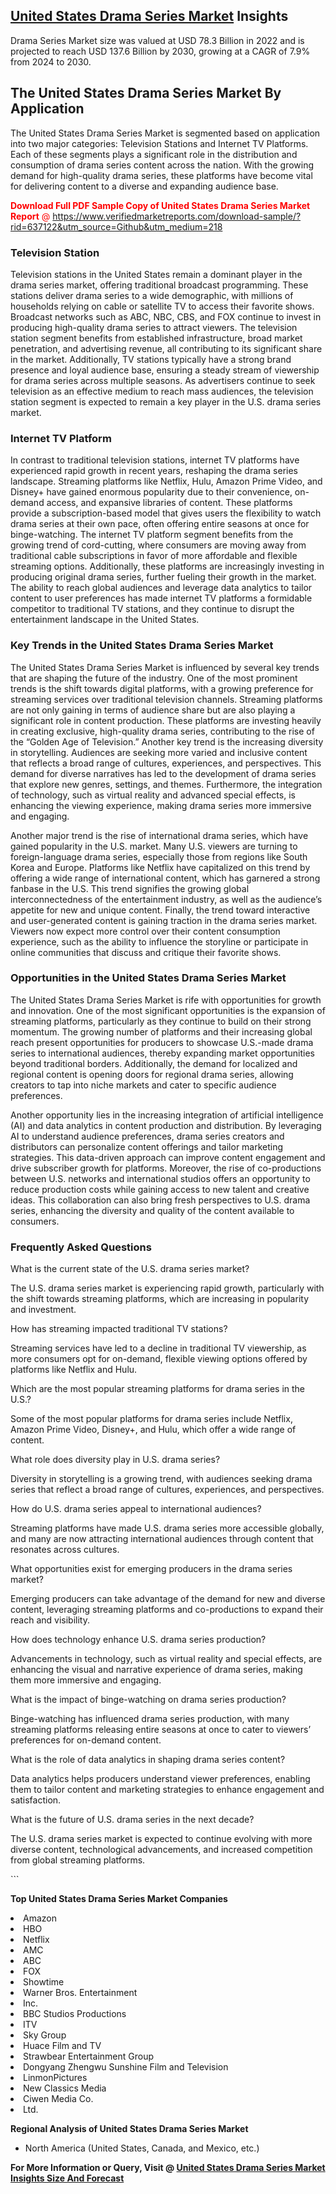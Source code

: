 <h2><a href="https://www.verifiedmarketreports.com/download-sample/?rid=637122&amp;utm_source=Github&amp;utm_medium=218" target="_blank">United States Drama Series Market</a> Insights</h2><p>Drama Series Market size was valued at USD 78.3 Billion in 2022 and is projected to reach USD 137.6 Billion by 2030, growing at a CAGR of 7.9% from 2024 to 2030.</p><p> <h2>The United States Drama Series Market By Application</h2> <p>The United States Drama Series Market is segmented based on application into two major categories: Television Stations and Internet TV Platforms. Each of these segments plays a significant role in the distribution and consumption of drama series content across the nation. With the growing demand for high-quality drama series, these platforms have become vital for delivering content to a diverse and expanding audience base.</p> <p><p><span class=""><span style="color: #ff0000;"><strong>Download Full PDF Sample Copy of United States Drama Series Market Report</strong> @ </span><a href="https://www.verifiedmarketreports.com/download-sample/?rid=637122&amp;utm_source=Github&amp;utm_medium=218" target="_blank">https://www.verifiedmarketreports.com/download-sample/?rid=637122&amp;utm_source=Github&amp;utm_medium=218</a></span></p></p> <h3>Television Station</h3> <p>Television stations in the United States remain a dominant player in the drama series market, offering traditional broadcast programming. These stations deliver drama series to a wide demographic, with millions of households relying on cable or satellite TV to access their favorite shows. Broadcast networks such as ABC, NBC, CBS, and FOX continue to invest in producing high-quality drama series to attract viewers. The television station segment benefits from established infrastructure, broad market penetration, and advertising revenue, all contributing to its significant share in the market. Additionally, TV stations typically have a strong brand presence and loyal audience base, ensuring a steady stream of viewership for drama series across multiple seasons. As advertisers continue to seek television as an effective medium to reach mass audiences, the television station segment is expected to remain a key player in the U.S. drama series market.</p> <h3>Internet TV Platform</h3> <p>In contrast to traditional television stations, internet TV platforms have experienced rapid growth in recent years, reshaping the drama series landscape. Streaming platforms like Netflix, Hulu, Amazon Prime Video, and Disney+ have gained enormous popularity due to their convenience, on-demand access, and expansive libraries of content. These platforms provide a subscription-based model that gives users the flexibility to watch drama series at their own pace, often offering entire seasons at once for binge-watching. The internet TV platform segment benefits from the growing trend of cord-cutting, where consumers are moving away from traditional cable subscriptions in favor of more affordable and flexible streaming options. Additionally, these platforms are increasingly investing in producing original drama series, further fueling their growth in the market. The ability to reach global audiences and leverage data analytics to tailor content to user preferences has made internet TV platforms a formidable competitor to traditional TV stations, and they continue to disrupt the entertainment landscape in the United States.</p> <h3>Key Trends in the United States Drama Series Market</h3> <p>The United States Drama Series Market is influenced by several key trends that are shaping the future of the industry. One of the most prominent trends is the shift towards digital platforms, with a growing preference for streaming services over traditional television channels. Streaming platforms are not only gaining in terms of audience share but are also playing a significant role in content production. These platforms are investing heavily in creating exclusive, high-quality drama series, contributing to the rise of the “Golden Age of Television.” Another key trend is the increasing diversity in storytelling. Audiences are seeking more varied and inclusive content that reflects a broad range of cultures, experiences, and perspectives. This demand for diverse narratives has led to the development of drama series that explore new genres, settings, and themes. Furthermore, the integration of technology, such as virtual reality and advanced special effects, is enhancing the viewing experience, making drama series more immersive and engaging.</p> <p>Another major trend is the rise of international drama series, which have gained popularity in the U.S. market. Many U.S. viewers are turning to foreign-language drama series, especially those from regions like South Korea and Europe. Platforms like Netflix have capitalized on this trend by offering a wide range of international content, which has garnered a strong fanbase in the U.S. This trend signifies the growing global interconnectedness of the entertainment industry, as well as the audience’s appetite for new and unique content. Finally, the trend toward interactive and user-generated content is gaining traction in the drama series market. Viewers now expect more control over their content consumption experience, such as the ability to influence the storyline or participate in online communities that discuss and critique their favorite shows.</p> <h3>Opportunities in the United States Drama Series Market</h3> <p>The United States Drama Series Market is rife with opportunities for growth and innovation. One of the most significant opportunities is the expansion of streaming platforms, particularly as they continue to build on their strong momentum. The growing number of platforms and their increasing global reach present opportunities for producers to showcase U.S.-made drama series to international audiences, thereby expanding market opportunities beyond traditional borders. Additionally, the demand for localized and regional content is opening doors for regional drama series, allowing creators to tap into niche markets and cater to specific audience preferences.</p> <p>Another opportunity lies in the increasing integration of artificial intelligence (AI) and data analytics in content production and distribution. By leveraging AI to understand audience preferences, drama series creators and distributors can personalize content offerings and tailor marketing strategies. This data-driven approach can improve content engagement and drive subscriber growth for platforms. Moreover, the rise of co-productions between U.S. networks and international studios offers an opportunity to reduce production costs while gaining access to new talent and creative ideas. This collaboration can also bring fresh perspectives to U.S. drama series, enhancing the diversity and quality of the content available to consumers.</p> <h3>Frequently Asked Questions</h3> <p>What is the current state of the U.S. drama series market?</p> <p>The U.S. drama series market is experiencing rapid growth, particularly with the shift towards streaming platforms, which are increasing in popularity and investment.</p> <p>How has streaming impacted traditional TV stations?</p> <p>Streaming services have led to a decline in traditional TV viewership, as more consumers opt for on-demand, flexible viewing options offered by platforms like Netflix and Hulu.</p> <p>Which are the most popular streaming platforms for drama series in the U.S.?</p> <p>Some of the most popular platforms for drama series include Netflix, Amazon Prime Video, Disney+, and Hulu, which offer a wide range of content.</p> <p>What role does diversity play in U.S. drama series?</p> <p>Diversity in storytelling is a growing trend, with audiences seeking drama series that reflect a broad range of cultures, experiences, and perspectives.</p> <p>How do U.S. drama series appeal to international audiences?</p> <p>Streaming platforms have made U.S. drama series more accessible globally, and many are now attracting international audiences through content that resonates across cultures.</p> <p>What opportunities exist for emerging producers in the drama series market?</p> <p>Emerging producers can take advantage of the demand for new and diverse content, leveraging streaming platforms and co-productions to expand their reach and visibility.</p> <p>How does technology enhance U.S. drama series production?</p> <p>Advancements in technology, such as virtual reality and special effects, are enhancing the visual and narrative experience of drama series, making them more immersive and engaging.</p> <p>What is the impact of binge-watching on drama series production?</p> <p>Binge-watching has influenced drama series production, with many streaming platforms releasing entire seasons at once to cater to viewers’ preferences for on-demand content.</p> <p>What is the role of data analytics in shaping drama series content?</p> <p>Data analytics helps producers understand viewer preferences, enabling them to tailor content and marketing strategies to enhance engagement and satisfaction.</p> <p>What is the future of U.S. drama series in the next decade?</p> <p>The U.S. drama series market is expected to continue evolving with more diverse content, technological advancements, and increased competition from global streaming platforms.</p> ```</p><p><strong>Top United States Drama Series Market Companies</strong></p><div data-test-id=""><p><li>Amazon</li><li> HBO</li><li> Netflix</li><li> AMC</li><li> ABC</li><li> FOX</li><li> Showtime</li><li> Warner Bros. Entertainment</li><li> Inc.</li><li> BBC Studios Productions</li><li> ITV</li><li> Sky Group</li><li> Huace Film and TV</li><li> Strawbear Entertainment Group</li><li> Dongyang Zhengwu Sunshine Film and Television</li><li> LinmonPictures</li><li> New Classics Media</li><li> Ciwen Media Co.</li><li>Ltd.</li></p><div><strong>Regional Analysis of&nbsp;United States Drama Series Market</strong></div><ul><li dir="ltr"><p dir="ltr">North America&nbsp;(United States, Canada, and Mexico, etc.)</p></li></ul><p><strong>For More Information or Query, Visit @&nbsp;</strong><strong><a href="https://www.verifiedmarketreports.com/product/drama-series-market/?utm_source=Github&amp;utm_medium=218" target="_blank">United States Drama Series Market Insights Size And Forecast</a></strong></p></div>
